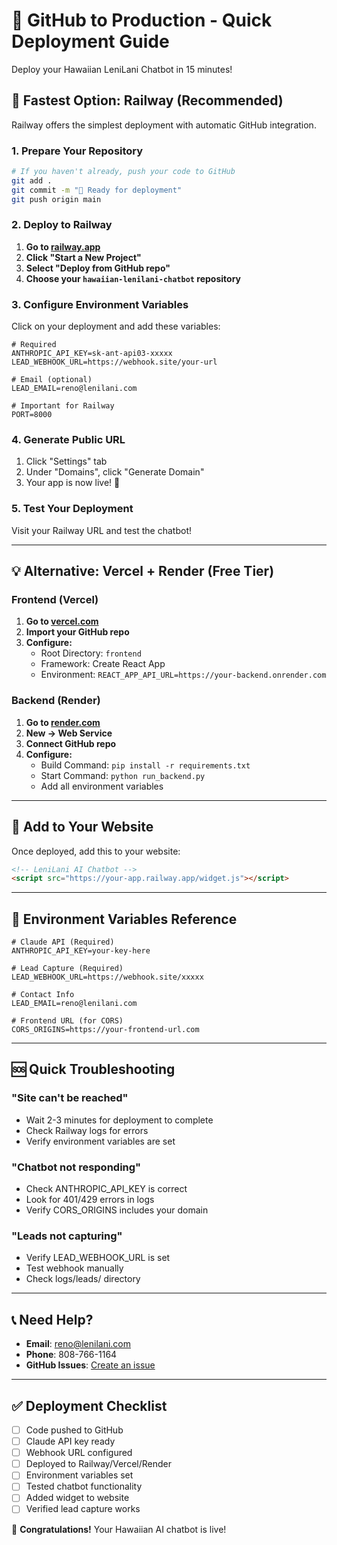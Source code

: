 # 🚀 GitHub to Production - Quick Deployment Guide

Deploy your Hawaiian LeniLani Chatbot in 15 minutes!

## 🎯 Fastest Option: Railway (Recommended)

Railway offers the simplest deployment with automatic GitHub integration.

### 1. Prepare Your Repository

```bash
# If you haven't already, push your code to GitHub
git add .
git commit -m "🌺 Ready for deployment"
git push origin main
```

### 2. Deploy to Railway

1. **Go to [railway.app](https://railway.app)**
2. **Click "Start a New Project"**
3. **Select "Deploy from GitHub repo"**
4. **Choose your `hawaiian-lenilani-chatbot` repository**

### 3. Configure Environment Variables

Click on your deployment and add these variables:

```env
# Required
ANTHROPIC_API_KEY=sk-ant-api03-xxxxx
LEAD_WEBHOOK_URL=https://webhook.site/your-url

# Email (optional)
LEAD_EMAIL=reno@lenilani.com

# Important for Railway
PORT=8000
```

### 4. Generate Public URL

1. Click "Settings" tab
2. Under "Domains", click "Generate Domain"
3. Your app is now live! 🎉

### 5. Test Your Deployment

Visit your Railway URL and test the chatbot!

---

## 💡 Alternative: Vercel + Render (Free Tier)

### Frontend (Vercel)

1. **Go to [vercel.com](https://vercel.com/new)**
2. **Import your GitHub repo**
3. **Configure:**
   - Root Directory: `frontend`
   - Framework: Create React App
   - Environment: `REACT_APP_API_URL=https://your-backend.onrender.com`

### Backend (Render)

1. **Go to [render.com](https://render.com)**
2. **New → Web Service**
3. **Connect GitHub repo**
4. **Configure:**
   - Build Command: `pip install -r requirements.txt`
   - Start Command: `python run_backend.py`
   - Add all environment variables

---

## 📱 Add to Your Website

Once deployed, add this to your website:

```html
<!-- LeniLani AI Chatbot -->
<script src="https://your-app.railway.app/widget.js"></script>
```

---

## 🔧 Environment Variables Reference

```env
# Claude API (Required)
ANTHROPIC_API_KEY=your-key-here

# Lead Capture (Required)
LEAD_WEBHOOK_URL=https://webhook.site/xxxxx

# Contact Info
LEAD_EMAIL=reno@lenilani.com

# Frontend URL (for CORS)
CORS_ORIGINS=https://your-frontend-url.com
```

---

## 🆘 Quick Troubleshooting

### "Site can't be reached"
- Wait 2-3 minutes for deployment to complete
- Check Railway logs for errors
- Verify environment variables are set

### "Chatbot not responding"
- Check ANTHROPIC_API_KEY is correct
- Look for 401/429 errors in logs
- Verify CORS_ORIGINS includes your domain

### "Leads not capturing"
- Verify LEAD_WEBHOOK_URL is set
- Test webhook manually
- Check logs/leads/ directory

---

## 📞 Need Help?

- **Email**: reno@lenilani.com
- **Phone**: 808-766-1164
- **GitHub Issues**: [Create an issue](https://github.com/YOUR_USERNAME/hawaiian-lenilani-chatbot/issues)

---

## ✅ Deployment Checklist

- [ ] Code pushed to GitHub
- [ ] Claude API key ready
- [ ] Webhook URL configured
- [ ] Deployed to Railway/Vercel/Render
- [ ] Environment variables set
- [ ] Tested chatbot functionality
- [ ] Added widget to website
- [ ] Verified lead capture works

🌺 **Congratulations!** Your Hawaiian AI chatbot is live!